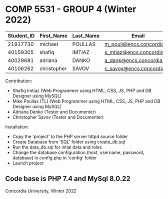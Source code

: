 # COMP 5531 - GROUP 4 (Winter 2022)

Student_ID | First_Name | Last_Name | Email
----------- | ----------- | ----------- | -----------
21917730 | michael | POULLAS | m_poull@encs.concordia.ca
40159305 | shafiq | IMTIAZ | s_mtiaz@encs.concordia.ca
40029681 | adriana | DANKO | a_dank@encs.concordia.ca
40106262 | christopher | SAVOV | c_savov@encs.concordia.ca

Contribution:
- Shafiq Imtiaz (Web Programmer using HTML, CSS, JS, PHP and DB Designer using MySQL)
- Mike Poullas (TL) (Web Programmer using HTML, CSS, JS, PHP and DB Designer using MySQL)
- Adriana Danko (Tester and Documenter)
- Christopher Savov (Tester and Documenter)

Installation:
- Copy the 'project' to the PHP server httpd source folder
- Create Database from 'SQL' folder using create_db.sql
- Run the data_db.sql for intial data and roles
- Change the database configuration (host, username, password, database) in config.php in 'config' folder
- Launch project

## Code base is PHP 7.4 and MySql 8.0.22

Concordia University, Winter 2022
